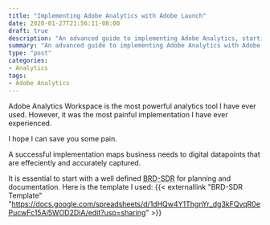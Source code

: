```yaml
---
title: "Implementing Adobe Analytics with Adobe Launch"
date: 2020-01-27T21:56:11-08:00
draft: true
description: "An advanced guide to implementing Adobe Analytics, starting with an SDR (solution design reference) template and ending with Adobe Launch publication."
summary: "An advanced guide to implementing Adobe Analytics with Adobe Launch using data elements, _satellite, and custom events."
type: "post"
categories:
- Analytics
tags:
- Adobe Analytics
---
```


Adobe Analytics Workspace is the most powerful analytics tool I have ever used. However, it was the most painful implementation I have ever experienced.

I hope I can save you some pain.

A successful implementation maps business needs to digital datapoints that are effeciently and accurately captured.

It is essential to start with a well defined <abbr title="Business Requirements Document - Solution Design Reference">BRD-SDR</abbr> for planning and documentation. Here is the template I used: {{< externallink "BRD-SDR Template" "https://docs.google.com/spreadsheets/d/1dHQw4Y1ThgnYr_dg3kFQvqR0ePucwFc15Ai5WOD2DiA/edit?usp=sharing" >}}

